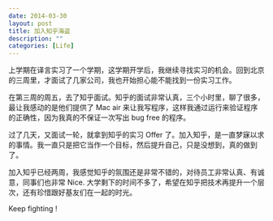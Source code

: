 ```yaml
---
date: 2014-03-30
layout: post
title: 加入知乎海盗
description: ""
categories: [Life]
---
```


上学期在译言实习了一个学期，这学期开学后，我继续寻找实习的机会。回到北京的三周里，才面试了几家公司，我也开始担心能不能找到一份实习工作。

在第三周的周五，去了知乎面试。知乎的面试非常认真，三个小时里，聊了很多，最让我感动的是他们提供了 Mac air 来让我写程序，这样我通过运行来验证程序的正确性，因为我真的不保证一次写出 bug free 的程序。

过了几天，又面试一轮，就拿到知乎的实习 Offer 了。加入知乎，是一直梦寐以求的事情。我一直只是把它当作一个目标，然后提升自己，只是没想到，真的做到了。

加入知乎已经两周，我感觉知乎的氛围还是非常不错的，对待员工非常认真、有诚意，同事们也非常 Nice. 大学剩下的时间不多了，希望在知乎把技术再提升一个层次，还有珍惜跟好基友们在一起的时光。

Keep fighting !

